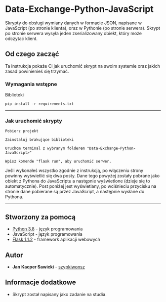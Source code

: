 # Data-Exchange-Python-JavaScript

Skrypty do obsługi wymiany danych w formacie JSON, napisane w JavaScript (po stronie klienta), oraz w Pythonie (po stronie serwera). Skrypt po stronie serwera wysyła jeden zserializowany obiekt, który może odczytać klient.

## Od czego zacząć

Ta instrukcja pokaże Ci jak uruchomić skrypt na swoim systemie oraz jakich zasad powinienieś się trzymać.

### Wymagania wstępne

Biblioteki

```
pip install -r requirements.txt
```
---
### Jak uruchomić skrypty

```
Pobierz projekt
```
```
Zainstaluj brakujące biblioteki
```
```
Uruchom terminal z wybranym folderem "Data-Exchange-Python-JavaScript>"
```
```
Wpisz komende "flask run", aby uruchomić serwer.
```

Jeśli wykonałeś wszystko zgodnie z instrukcją, po włączeniu strony powinny wyświetlić się dwa posty. Dane tego powyżej zostały pobrane jako obiekt z Pythona do JavaScriptu a następnie wyświetlone (dzieje się to automatycznie). Post poniżej jest wyświetlany, po wciśnieciu przycisku na stronie dane pobierane są przez JavaScript, a następnie wysłane do Pythona.

---

## Stworzony za pomocą

* [Python 3.8](https://www.python.org/) - język programowania
* JavaScript - język programowania
* [Flask 1.1.2](https://flask.palletsprojects.com/) -  framework aplikacji webowych

## Autor

* **Jan Kacper Sawicki** - [szypkiwonsz](https://github.com/szypkiwonsz)

## Informacje dodatkowe

* Skrypt został napisany jako zadanie na studia.
